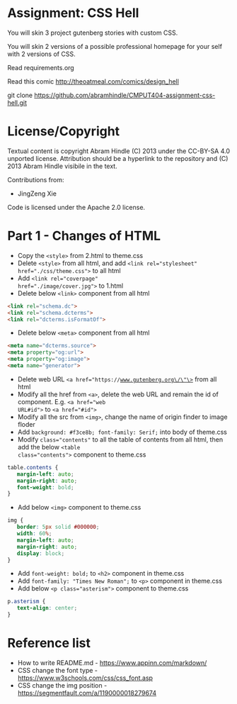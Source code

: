 Assignment: CSS Hell
====================

You will skin 3 project gutenberg stories with custom CSS.

You will skin 2 versions of a possible professional homepage for your
self with 2 versions of CSS.

Read requirements.org

Read this comic http://theoatmeal.com/comics/design_hell

git clone https://github.com/abramhindle/CMPUT404-assignment-css-hell.git

License/Copyright
=================

Textual content is copyright Abram Hindle (C) 2013 under the CC-BY-SA
4.0 unported license. Attribution should be a hyperlink to the
repository and (C) 2013 Abram Hindle visibile in the text.

Contributions from:
  * JingZeng Xie

Code is licensed under the Apache 2.0 license.

Part 1 - Changes of HTML
====================
  * Copy the <code>\<style\></code> from 2.html to theme.css
  * Delete <code>\<style\></code> from all html, and add <code>\<link rel="stylesheet" href="./css/theme.css"\></code> to all html
  * Add <code>\<link rel="coverpage" href="./image/cover.jpg"\></code> to 1.html
  * Delete below <code>\<link\></code> component from all html
 ```html
 <link rel="schema.dc"> 
 <link rel="schema.dcterms"> 
 <link rel="dcterms.isFormatOf">
 ``` 
  * Delete below <code>\<meta\></code> component from all html 
 ```html
 <meta name="dcterms.source"> 
 <meta property="og:url"> 
 <meta property="og:image"> 
 <meta name="generator">
 ```
  * Delete web URL <code>\<a href=\"https:\/\/www.gutenberg.org\/\"\></code> from all html
  * Modify all the href from <code>\<a\></code>, delete the web URL and remain the id of component. E.g. <code><a href="web URL#id"\></code> to <code>\<a href="#id"\></code>
  * Modify all the src from <code>\<img\></code>, change the name of origin finder to image floder
  * Add <code>background: #f3ce8b; font-family: Serif;</code> into body of theme.css
  * Modify <code>class="contents"</code> to all the table of contents from all html, then add the below <code>\<table class="contents"\></code> component to theme.css
 ```css
 table.contents {
	margin-left: auto;
	margin-right: auto;
	font-weight: bold;
}
 ```
  * Add below <code>\<img\></code> component to theme.css
 ```css
 img {
	border: 5px solid #000000;
	width: 60%;
	margin-left: auto;
	margin-right: auto;
	display: block;
}
 ```
  * Add <code>font-weight: bold;</code> to <code>\<h2\></code> component in theme.css
  * Add <code>font-family: "Times New Roman";</code> to <code>\<p\></code> component in theme.css
  * Add below <code>\<p class="asterism"\></code> component to theme.css
 ```css
 p.asterism {
	text-align: center;
}
 ```
  
Reference list
====================
  * How to write README.md - https://www.appinn.com/markdown/
  * CSS change the font type - https://www.w3schools.com/css/css_font.asp
  * CSS change the img position - https://segmentfault.com/a/1190000018279674
